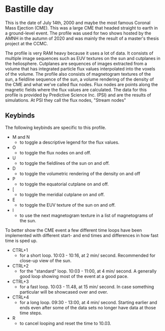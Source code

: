 # Bastille day
This is the date of July 14th, 2000 and maybe the most famous Coronal Mass Ejection (CME).
This was a large CME that headed straight to earth in a ground-level event.
The profile was used for two shows hosted by the AMNH in the autumn of 2020 and was mainly the result of a master's thesis project at the CCMC.

The profile is very RAM heavy because it uses a lot of data. It consists of multiple image sequences such as EUV textures on the sun and cutplanes in the heliosphere.
Cutplanes are sequences of images extracted from a volume that has integrated particle flux values interpolated into the voxels of the volume.
The profile also consists of magnetogram textures of the sun, a fieldline sequence of the sun, a volume rendering of the density of the CME and what we've called flux nodes.
Flux nodes are points along the magnetic fields where the flux values are calculated.
The data for this profile is provided by Predictive Science Inc. (PSI) and are the results of simulations.
At PSI they call the flux nodes, "Stream nodes"

## Keybinds
The following keybinds are specific to this profile.

* M and N
    * to toggle a descriptive legend for the flux values.
* O
    * to toggle the flux nodes on and off.
* U
    * to toggle the fieldlines of the sun on and off.
* D
    * to toggle the volumetric rendering of the density on and off
* P
    * to toggle the equatorial cutplane on and off.
* [
    * to toggle the meridial cutplane on and off.
* E
    * to toggle the EUV texture of the sun on and off.
* I
    * to use the next magnetogram texture in a list of magnetograms of the sun.

To better show the CME event a few different time loops have been implemented with different start- and end times and differences in how fast time is sped up.

* CTRL+1
    * for a short loop. 10:03 - 10:16, at 2 min/ second. Recommended for close-up view of the sun.
* CTRL+2
    * for the "standard" loop. 10:03 - 11:00, at 4 min/ second. A generally good loop showing most of the event at a good pace.
* CTRL+3
    * for a fast loop. 10:03 - 11.48, at 15 min/ second. In case something particular will be showcased over and over.
* CTRL+4
    * for a long loop. 09:30 - 13:00, at 4 min/ second. Starting earlier and ends even after some of the data sets no longer have data at those time steps.
* R
    * to cancel looping and reset the time to 10.03.
